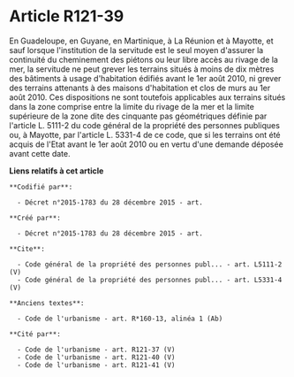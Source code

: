 # Article R121-39

En Guadeloupe, en Guyane, en Martinique, à La Réunion et à Mayotte, et sauf lorsque l'institution de la servitude est le seul
moyen d'assurer la continuité du cheminement des piétons ou leur libre accès au rivage de la mer, la servitude ne peut grever
les terrains situés à moins de dix mètres des bâtiments à usage d'habitation édifiés avant le 1er août 2010, ni grever des
terrains attenants à des maisons d'habitation et clos de murs au 1er août 2010. Ces dispositions ne sont toutefois
applicables aux terrains situés dans la zone comprise entre la limite du rivage de la mer et la limite supérieure de la zone
dite des cinquante pas géométriques définie par l'article L. 5111-2 du code général de la propriété des personnes publiques
ou, à Mayotte, par l'article L. 5331-4 de ce code, que si les terrains ont été acquis de l'Etat avant le 1er août 2010 ou en
vertu d'une demande déposée avant cette date.

**Liens relatifs à cet article**

	**Codifié par**:

	  - Décret n°2015-1783 du 28 décembre 2015 - art.

	**Créé par**:

	  - Décret n°2015-1783 du 28 décembre 2015 - art.

	**Cite**:

	  - Code général de la propriété des personnes publ... - art. L5111-2 (V)
	  - Code général de la propriété des personnes publ... - art. L5331-4 (V)

	**Anciens textes**:

	  - Code de l'urbanisme - art. R*160-13, alinéa 1 (Ab)

	**Cité par**:

	  - Code de l'urbanisme - art. R121-37 (V)
	  - Code de l'urbanisme - art. R121-40 (V)
	  - Code de l'urbanisme - art. R121-41 (V)
